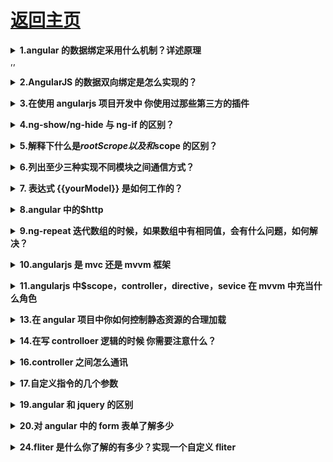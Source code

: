 # [返回主页](https://github.com/yisainan/web-interview/blob/master/README.md)

<b><details><summary>1.angular 的数据绑定采用什么机制？详述原理</summary></b>

答案：脏检查机制。

解析：
双向数据绑定是 AngularJS 的核心机制之一。当 view 中有任何数据变化时，会更新到 model ，当 model 中数据有变化时，view 也会同步更新，显然，这需要一个监控。

原理就是，Angular 在 scope 模型上设置了一个监听队列，用来监听数据变化并更新 view 。每次绑定一个东西到 view 上时 AngularJS 就会往 $watch 队列里插入一条 $watch ，用来检测它监视的 model 里是否有变化的东西。当浏览器接收到可以被 angular context 处理的事件时， $digest 循环就会触发，遍历所有的 $watch ，最后更新 dom。

</details>,,

<b><details><summary>2.AngularJS 的数据双向绑定是怎么实现的？</summary></b>

答案：

1、每个双向绑定的元素都有一个 watcher

2、在某些事件发生的时候，调用 digest 脏数据检测。

这些事件有：表单元素内容变化、Ajax 请求响应、点击按钮执行的函数等。

3、脏数据检测会检测 rootscope 下所有被 watcher 的元素。

\$digest 函数就是脏数据监测

</details>

<b><details><summary>3.在使用 angularjs 项目开发中 你使用过那些第三方的插件</summary></b>

答案：AngularUi ui-router oclazyload 等等 附上一篇文章仔细去看看 https://segmentfault.com/a/1190000003858219

</details>

<b><details><summary>4.ng-show/ng-hide 与 ng-if 的区别？</summary></b>

答案：我们都知道 ng-show/ng-hide 实际上是通过 display 来进行隐藏和显示的。而 ng-if 实际上控制 dom 节点的增删除来实现的。因此如果我们是根据不同的条件来进行 dom 节点的加载的话，那么 ng-if 的性能好过 ng-show.

</details>

<b><details><summary>5.解释下什么是$rootScrope以及和$scope 的区别？</summary></b>

答案：通俗的说$rootScrope 页面所有$scope 的父亲。

解析：

我们来看下如何产生$rootScope和$scope 吧。

step1:Angular 解析 ng-app 然后在内存中创建\$rootScope。

step2:angular 回继续解析，找到{{}}表达式，并解析成变量。

step3:接着会解析带有 ng-controller 的 div 然后指向到某个 controller 函数。 这个时候在这个 controller 函数变成一个\$scope 对象实例。

</details>

<b><details><summary>6.列出至少三种实现不同模块之间通信方式？</summary></b>

答案：

* Service
* events,指定绑定的事件
* 使用 \$rootScope
* controller 之间直接使用$parent, $\$childHead 等
* directive 指定属性进行数据绑定

</details>

<b><details><summary>7. 表达式 {{yourModel}} 是如何工作的？</summary></b>

答案：

它依赖于 $interpolation服务，在初始化页面html后，它会找到这些表达式，并且进行标记，于是每遇见一个 {{}} ，则会设置一个 $watch 。而 $interpolation 会返回一个带有上下文参数的函数，最后该函数执行，则算是表达式 $parse 到那个作用域上。

</details>

<b><details><summary>8.angular 中的\$http</summary></b>

答案：\$http 是 AngularJS 中的一个核心服务，用于读取远程服务器的数据。

我们可以使用内置的$http服务直接同外部进行通信。$http 服务只是简单的封装了浏览器原生的 XMLHttpRequest 对象。

</details>

<b><details><summary>9.ng-repeat 迭代数组的时候，如果数组中有相同值，会有什么问题，如何解决？</summary></b>

答案：会提示 Duplicates in a repeater are not allowed. 加 track by \$index 可解决。当然，也可以 trace by 任何一个普通的值，只要能唯一性标识数组中的每一项即可（建立 dom 和数据之间的关联）

</details>

<b><details><summary>10.angularjs 是 mvc 还是 mvvm 框架</summary></b>

答案：mvvm

解析：

首先阐述下你对 mvc 和 mvvm 的理解:

首先为什么我们会需要 MVC？因为随着代码规模越来越大，切分职责是大势所趋，还有为了后期维护方便，修改一块功能不影响其他功能。还有为了复用，因为很多逻辑是一样的。而 MVC 只是手段，终极目标是模块化和复用。

mvvm 的优点

低耦合：View 可以独立于 Model 变化和修改，同一个 ViewModel 可以被多个 View 复用；并且可以做到 View 和 Model 的变化互不影响；

可重用性：可以把一些视图的逻辑放在 ViewModel，让多个 View 复用；

独立开发：开发人员可以专注与业务逻辑和数据的开发（ViewModemvvmdi 计人员可以专注于 UI(View)的设计；

可测试性：清晰的 View 分层，使得针对表现层业务逻辑的测试更容易，更简单。

在 angular 中 MVVM 模式主要分为四部分：

View：它专注于界面的显示和渲染，在 angular 中则是包含一堆声明式 Directive 的视图模板。

ViewModel：它是 View 和 Model 的粘合体，负责 View 和 Model 的交互和协作，它负责给 View 提供显示的数据，以及提供了 View 中 Command 事件操作 Model 的途径；在 angular 中\$scope 对象充当了这个 ViewModel 的角色；

Model：它是与应用程序的业务逻辑相关的数据的封装载体，它是业务领域的对象，Model 并不关心会被如何显示或操作，所以模型也不会包含任何界面显示相关的逻辑。在 web 页面中，大部分 Model 都是来自 Ajax 的服务端返回数据或者是全局的配置对象；而 angular 中的 service 则是封装和处理这些与 Model 相关的业务逻辑的场所，这类的业务服务是可以被多个 Controller 或者其他 service 复用的领域服务。

Controller：这并不是 MVVM 模式的核心元素，但它负责 ViewModel 对象的初始化，它将组合一个或者多个 service 来获取业务领域 Model 放在 ViewModel 对象上，使得应用界面在启动加载的时候达到一种可用的状态。

mvc 的界面和逻辑关联紧密，数据直接从数据库读取。mvvm 的界面与 viewmode 是松耦合，界面数据从 viewmodel 中获取。所以 angularjs 更倾向于 mvvm

</details>

<b><details><summary>11.angularjs 中\$scope，controller，directive，sevice 在 mvvm 中充当什么角色</summary></b>

答案：如果你不知道，第一题的分析以及很明确，仔细再仔细的看一遍

</details>

<b><details><summary>13.在 angular 项目中你如何控制静态资源的合理加载</summary></b>

答案：

</details>

<b><details><summary>14.在写 controlloer 逻辑的时候 你需要注意什么？</summary></b>

答案：

1.简化代码（这个是所有开发人员都要具备的）

2.坚决不能操作 dom 节点 这个时候可能会问 为什么不能啊

你的回答是：DOM 操作只能出现在指令（directive）中。最不应该出现的位置就是服务（service）中。Angular 倡导以测试驱动开发，在 service 或者 controller 中出现了 DOM 操作，那么也就意味着的测试是无法通过的。当然，这只是一点，重要的是使用 Angular 的其中一个好处是啥，那就是双向数据绑定，这样就能专注于处理业务逻辑，无需关系一堆堆的 DOM 操作。如果在 Angular 的代码中还到处充斥着各种 DOM 操作，那为什么不直接使用 jquery 去开发呢。

测试驱动开发是什么呢？普及一下：

测试驱动开发，英文全称 Test-Driven Development，简称 TDD，是一种不同于传统软件开发流程的新型的开发方法。它要求在编写某个功能的代码之前先编写测试代码，然后只编写使测试通过的功能代码，通过测试来推动整个开发的进行。这有助于编写简洁可用和高质量的代码，并加速开发过程。

</details>

<b><details><summary>16.controller 之间怎么通讯</summary></b>

答案：

1、event

这里可以有两种方式，一种是$scope.$emit，然后通过监听$rootScope的事件获取参数；另一种是$rootScope.$broadcast，通过监听$scope 的事件获取参数。

这两种方法在最新版本的 Angular 中已经没有性能区别了，主要就是事件发送的方向不同，可以按实际情况选择。

2、service

可以创建一个专用的事件 Service，也可以按照业务逻辑切分，将数据存储在相应的 Service 中

3、\$rootScope

这个方法可能会比较 dirty 一点，胜在方便，也就是把数据存在$rootScope中，这样各个子$scope 都可以调用，不过需要注意一下生命周期

4、直接使用$scope.$\$nextSibling 及类似的属性

类似的还有$scope.$parent。这个方法的缺点就更多了，官方不推荐使用任何\$\$开头的属性，既增加了耦合，又需要处理异步的问题，而且 scope 的顺序也不是固定的。不推荐

另外就是通过本地存储、全局变量或者现代浏览器的 postMessage 来传递参数了，除非特殊情况，请避免这类方式。

</details>

<b><details><summary>17.自定义指令的几个参数</summary></b>

答案：

说几个常用的如：

restrict:指令在 dom 中的声明形式 E（元素）A（属性）C（类名）M（注释）

template：两种形式，一种 HTML 文本；一个可以接受两个参数的函数，tElemetn 和 tAttrs，并返回一个代表模板的字符串。模板字符串必须存在一个根 DOM 元素

templateUrl:两种形式，一种代表外部 HTML 文件路径的字符串；一个可以接受两个参数的函数，参数为 tElement 和 tAttrs，并返回一个外部 HTML 文件路径的字符串

compile (对象或函数)：compile 选项可以返回一个对象或函数。如果设置了 compile 函数,说明我们希望在指令和实时数据被放到 DOM 中之前进行 DOM 操作,在这个函数中进行诸如添加和删除节点等 DOM 操作是安全的。本质上,当我们设置了 link 选项,实际上是创建了一个 postLink() 链接函数,以便 compile() 函数可以定义链接函数。

然后又是传送门：http://www.cnblogs.com/mliudong/p/4180680.html

compile 和 link 的区别：

编译的时候，compile 转换 dom，碰到绑定监听器的地方就先存着，有几个存几个，到最后汇总成一个 link 函数，一并执行，提升了性能。

</details>

<b><details><summary>19.angular 和 jquery 的区别</summary></b>

答案：

angular 是基于数据驱动，所以 angular 适合做数据操作比较繁琐的项目（这里可以再提一下单页面应用，如果你不会福利又来了 http://www.zhihu.com/question/20792064）

jquery 是基于 dom 驱动，jquery 适合做 dom 操作多的项目

</details>

<b><details><summary>20.对 angular 中的 form 表单了解多少</summary></b>

答案：

Angular 对 input 元素的 type 进行了扩展，一共提供了以下 10 种类型：

text

number

url

email

radio

checkbox

hidden

button

submit

reset

Angular 为表单内置了 4 中 CSS 样式。

ng-valid 校验合法状态

ng-invalid 校验非法状态

ng-pristine 如果要使用原生的 form，需要设置这个值

ng-dirty      表单处于脏数据状态

Angular 在对表单进行自动校验的时候会校验 Model 上的属性，如果不设置 ng-model，则 Angular 无法知道 myForm.\$invalid 这个值是否为真。

校验的一下内容

required 表示是否输入内容

ng-maxlength 最大长度

ng-minlength 最小长度

例子：传送门https://github.com/18500047564/clutter

</details>

<b><details><summary>24.fliter 是什么你了解的有多少？实现一个自定义 fliter</summary></b>

答案：

</details>
